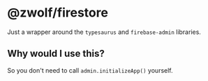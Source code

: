 # @zwolf/firestore

Just a wrapper around the `typesaurus` and `firebase-admin` libraries.

## Why would I use this?

So you don't need to call `admin.initializeApp()` yourself.

